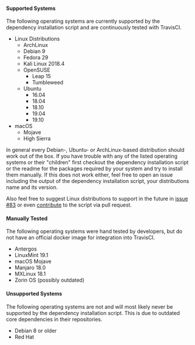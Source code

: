 #### Supported Systems
The following operating systems are currently supported by the dependency installation script and are continuously tested with TravisCI.
* Linux Distributions
    - ArchLinux
    - Debian 9
    - Fedora 29
    - Kali Linux 2018.4
    - OpenSUSE
        - Leap 15
        - Tumbleweed
    - Ubuntu
        - 16.04
        - 18.04
        - 18.10
        - 19.04
        - 19.10
* macOS
    - Mojave
    - High Sierra

In general every Debian-, Ubuntu- or ArchLinux-based distribution should work out of the box. If you have trouble with any of the listed operating systems or their "children" first checkout the dependency installation script or the readme for the packages required by your system and try to install them manually. If this does not work either, feel free to open an issue including the output of the dependency installation script, your distributions name and its version.

Also feel free to suggest Linux distributions to support in the future in [issue #83](https://github.com/tklab-tud/ID2T/issues/83) or even [contribute](./CONTRIBUTORS.md#how-to-contribute) to the script via pull request.

#### Manually Tested
The following operating systems were hand tested by developers, but do not have an official docker image for integration into TravisCI.
* Antergos
* LinuxMint 19.1
* macOS Mojave
* Manjaro 18.0
* MXLinux 18.1
* Zorin OS (possibly outdated)

#### Unsupported Systems
The following operating systems are not and will most likely never be supported by the dependency installation script. This is due to outdated core dependencies in their repositories.
* Debian 8 or older
* Red Hat

